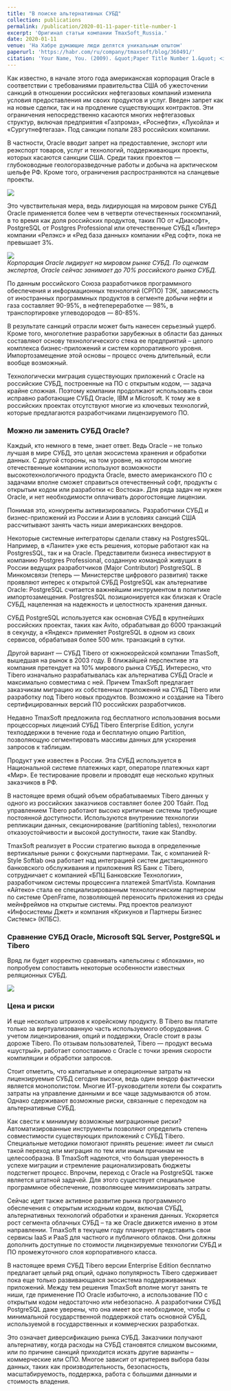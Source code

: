 ```yaml
---
title: "В поиске альтернативных СУБД"
collection: publications
permalink: /publication/2020-01-11-paper-title-number-1
excerpt: 'Оригинал статьи компании TmaxSoft_Russia.'
date: 2020-01-11
venue: 'На Хабре ​думающие ​люди ​делятся ​уникальным ​​опытом'
paperurl: 'https://habr.com/ru/company/tmaxsoft/blog/360491/'
citation: 'Your Name, You. (2009). &quot;Paper Title Number 1.&quot; <i>Journal 1</i>. 1(1).'
---
```

Как известно, в начале этого года американская корпорация Oracle в соответствии с требованиями правительства США об ужесточении санкций в отношении российских нефтегазовых компаний изменила условия предоставления им своих продуктов и услуг. Введен запрет как на новые сделки, так и на продление существующих контрактов. Эти ограничения непосредственно касаются многих нефтегазовых структур, включая предприятия «Газпрома», «Роснефти», «Лукойла» и «Сургутнефтегаза». Под санкции попали 283 российских компании.  

В частности, Oracle вводит запрет на предоставление, экспорт или реэкспорт товаров, услуг и технологий, поддерживающих проекты, которых касаются санкции США. Среди таких проектов — глубоководные геологоразведочные работы и добыча на арктическом шельфе РФ. Кроме того, ограничения распространяются на сланцевые проекты.  

![](https://habrastorage.org/webt/-c/kx/1i/-ckx1ik5myoyzu8lxyl514psblc.jpeg)  

Это чувствительная мера, ведь лидирующая на мировом рынке СУБД Oracle применяется более чем в четверти отечественных госкомпаний, в то время как доля российских продуктов, таких ПО от «Диасофт», PostgreSQL от Postgres Professional или отечественные СУБД «Линтер» компании «Релэкс» и «Ред база данных» компании «Ред софт», пока не превышает 3%.  

![](https://habrastorage.org/webt/ok/o-/yz/oko-yzdrvdgzhhecaqhsqz6nuhk.jpeg)  
_Корпорация Oracle лидирует на мировом рынке СУБД. По оценкам экспертов, Oracle сейчас занимает до 70% российского рынка СУБД._  

По данным российского Союза разработчиков программного обеспечения и информационных технологий (СРПО) ТЭК, зависимость от иностранных программных продуктов в сегменте добычи нефти и газа составляет 90-95%, в нефтепереработке — 98%, в транспортировке углеводородов — 80-85%.  

В результате санкций отрасли может быть нанесен серьезный ущерб. Кроме того, многолетние разработки зарубежных в области баз данных составляют основу технологического стека ее предприятий – целого комплекса бизнес-приложений и систем корпоративного уровня. Импортозамещение этой основы – процесс очень длительный, если вообще возможный.  

Технологически миграция существующих приложений с Oracle на российские СУБД, построенные на ПО с открытым кодом, — задача крайне сложная. Поэтому компании продолжают использовать свои исправно работающие СУБД Oracle, IBM и Microsoft. К тому же в российских проектах отсутствуют многие из ключевых технологий, которые предлагаются разработчиками лицензируемого ПО.  

### Можно ли заменить СУБД Oracle?  

Каждый, кто немного в теме, знает ответ. Ведь Oracle – не только лучшая в мире СУБД, это целая экосистема хранения и обработки данных. С другой стороны, на том уровне, на котором многие отечественные компании используют возможности высокотехнологичного продукта Oracle, вместо американского ПО с задачами вполне сможет справиться отечественный софт, продукты с открытым кодом или разработки «с Востока». Для ряда задач не нужен Oracle, и нет необходимости оплачивать дорогостоящие лицензии.  

Понимая это, конкуренты активизировались. Разработчики СУБД и бизнес-приложений из России и Азии в условиях санкций США рассчитывают занять часть ниши американских вендоров.   

Некоторые системные интеграторы сделали ставку на PostgresSQL. Например, в «Ланите» уже есть решения, которые работают как на PostgresSQL, так и на Oracle. Представители бизнеса инвестируют в компанию Postgres Professional, созданную командой живущих в России ведущих разработчиков (Major Contributor) PostgreSQL. В Минкомсвязи (теперь — Министерстве цифрового развития) также проявляют интерес к открытой СУБД PostgreSQL как альтернативе Oracle: PostgreSQL считается важнейшим инструментом в политике импортозамещения. PostgresSQL позиционируется как близкая к Oracle СУБД, нацеленная на надежность и целостность хранения данных.  

СУБД PostgreSQL используется как основная СУБД в крупнейших российских проектах, таких как Avito, обрабатывая до 6000 транзакций в секунду, а «Яндекс» применяет PostgreSQL в одном из своих сервисов, обрабатывая более 500 млн. транзакций в сутки.  

Другой вариант — СУБД Tibero от южнокорейской компании TmasSoft, вышедшая на рынок в 2003 году. В ближайшей перспективе эта компания претендует на 10% мирового рынка СУБД. Интересно, что Tibero изначально разрабатывалась как альтернатива СУБД Oracle и максимально совместима с ней. Причем TmaxSoft предлагает заказчикам миграцию их собственных приложений на СУБД Tibero или разработку под Tibero новых продуктов. Возможно и создание на Tibero сертифицированных версий ПО российских разработчиков.   

Недавно TmaxSoft предложила год бесплатного использования восьми процессорных лицензий СУБД Tibero Enterprise Edition, услуги техподдержки в течение года и бесплатную опцию Partition, позволяющую сегментировать массивы данных для ускорения запросов к таблицам.  

Продукт уже известен в России. Эта СУБД используется в Национальной системе платежных карт, операторе платежных карт «Мир». Ее тестирование провели и проводят еще несколько крупных заказчиков в РФ.  

В настоящее время общий объем обрабатываемых Tibero данных у одного из российских заказчиков составляет более 200 Тбайт. Под управлением Tibero работают высоко критичные системы требующие постоянной доступности. Используются внутрениие технологии репликации данных, секционирование (partitioning tables), технологии отказоустойчивости и высокой доступности, такие как Standby.   

TmaxSoft реализует в России стратегию выхода в определенные вертикальные рынки с фокусными партнерами. Так, с компанией R-Style Softlab она работает над интеграцией систем дистанционного банковского обслуживания и приложения RS Банк с Tibero, сотрудничает с компанией «БПЦ Банковские Технологии», разработчиком системы процессинга платежей SmartVista. Компания «Айтеко» стала ее специализированным технологическим партнером по системе OpenFrame, позволяющей переносить приложения из среды мейнфреймов на открытые системы. Ряд проектов реализуют «Инфосистемы Джет» и компания «Крикунов и Партнеры Бизнес Системс» (КПБС).   

### Сравнение СУБД Oracle, Microsoft SQL Server, PostgreSQL и Tibero  

Вряд ли будет корректно сравнивать «апельсины с яблоками», но попробуем сопоставить некоторые особенности известных реляционных СУБД.  

![](https://habrastorage.org/webt/hu/zw/v-/huzwv-who_pxtbtfshypvtbzqfs.jpeg)  

### Цена и риски  

И еще несколько штрихов к корейскому продукту. В Tibero вы платите только за виртуализованную часть используемого оборудования. С учетом лицензирования, опций и поддержки, Oracle стоит в разы дороже Tibero. По отзывам пользователей, Tibero — продукт весьма «шустрый», работает сопоставимо с Oracle с точки зрения скорости компиляции и обработки запросов.   

Стоит отметить, что капитальные и операционные затраты на лицензируемые СУБД сегодня высоки, ведь один вендор фактически является монополистом. Многие ИТ-руководители хотели бы сократить затраты на управление данными и все чаще задумываются об этом. Однако сдерживают возможные риски, связанные с переходом на альтернативные СУБД.   

Как свести к минимуму возможные миграционные риски? Автоматизированные инструменты позволяют определить степень совместимости существующих приложений с СУБД Tibero. Специальные методики помогают принять решение: имеет ли смысл такой переход или миграция по тем или иным причинам не целесообразна. В TmaxSoft надеются, что большая уверенность в успехе миграции и стремление рационализировать бюджеты подстегнет процесс. Впрочем, переход с Orаcle на PostgreSQL также является штатной задачей. Для этого существует специальное программное обеспечение, позволяющее минимизировать затраты.  

Сейчас идет также активное развитие рынка программного обеспечения с открытым исходным кодом, включая СУБД, альтернативных технологий обработки и хранения данных. Ускоряется рост сегмента облачных СУБД – та же Oracle движется именно в этом направлении. TmaxSoft в текущем году планирует представить свои сервисы IaaS и PaaS для частного и публичного облаков. Они должны дополнить доступные по стоимости лицензируемые технологии СУБД и ПО промежуточного слоя корпоративного класса.  

В настоящее время СУБД Tibero версии Enterprise Edition бесплатно предлагает целый ряд опций, однако популярность Tibero сдерживает пока еще только развивающаяся экосистема поддерживаемых приложений. Между тем решения TmaxSoft вполне могут занять те ниши, где применение ПО Oracle избыточно, а использование ПО с открытым кодом недостаточно или небезопасно. А разработчики СУБД PostgreSQL даже уверены, что она имеет все необходимое, чтобы с минимальной государственной поддержкой стать основной СУБД, используемой в государственных и коммерческих разработках.  

Это означает диверсификацию рынка СУБД. Заказчики получают альтернативу, когда расходы на СУБД становятся слишком высокими, или по причине санкций приходится искать другие варианты – коммерческие или СПО. Многое зависит от критериев выбора базы данных, таких как производительность, безопасность, масштабируемость, поддержка, работа с большими данными и стоимость владения.
